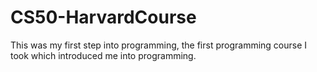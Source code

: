 # CS50-HarvardCourse
This was my first step into programming, the first programming course I took which introduced me into programming.
